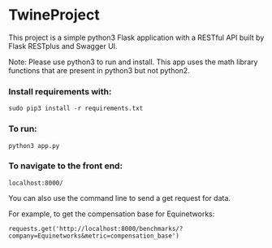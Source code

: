 # TwineProject

This project is a simple python3 Flask application with a RESTful API built by Flask RESTplus
and Swagger UI.

Note: Please use python3 to run and install. This app uses the math library functions that
are present in python3 but not python2.

### Install requirements with:
```
sudo pip3 install -r requirements.txt
```
### To run:
```
python3 app.py
```
### To navigate to the front end:
```
localhost:8000/
```
You can also use the command line to send a get request for data.

For example, to get the compensation base for Equinetworks:
```
requests.get('http://localhost:8000/benchmarks/?company=Equinetworks&metric=compensation_base')
```
